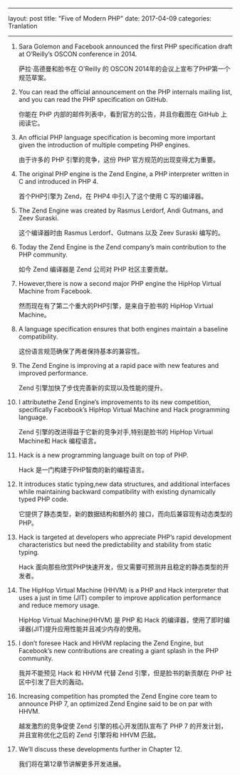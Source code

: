 ﻿---

layout: post
title:  "Five of Modern PHP"
date:   2017-04-09
categories: Tranlation

---

1. Sara Golemon and Facebook announced the first PHP specification draft at O’Reilly’s OSCON conference in 2014.
    
    萨拉·高德曼和脸书在 O'Reilly 的 OSCON 2014年的会议上宣布了PHP第一个规范草案。

2. You can read the official announcement on the PHP
internals mailing list, and you can read the PHP specification on GitHub.

    你能在 PHP 内部的邮件列表中，看到官方的公告，并且你截图在 GitHub 上阅读它。

3. An official PHP language specification is becoming more important given the introduction of multiple competing PHP engines.

    由于许多的 PHP 引擎的竞争，这份 PHP 官方规范的出现变得尤为重要。

4. The original PHP engine is the Zend
Engine, a PHP interpreter written in C and introduced in PHP 4.

    首个PHP引擎为 Zend，在 PHP4 中引入了这个使用 C 写的编译器。

5. The Zend Engine was created by Rasmus Lerdorf, Andi Gutmans, and Zeev Suraski. 

    这个编译器时由 Rasmus Lerdorf、Gutmans 以及 Zeev Suraski 编写的。

6. Today the Zend Engine is the Zend company’s main contribution to the PHP community.

    如今 Zend 编译器是 Zend 公司对 PHP 社区主要贡献。

7. However,there is now a second major PHP engine the HipHop Virtual Machine from Facebook.

    然而现在有了第二个重大的PHP引擎，是来自于脸书的 HipHop Virtual Machine。

8. A language specification ensures that both engines maintain a baseline compatibility.

    这份语言规范确保了两者保持基本的兼容性。

9. The Zend Engine is improving at a rapid pace with new features and improved performance.

    Zend 引擎加快了步伐完善新的实现以及性能的提升。

10. I attributethe Zend Engine’s improvements to its new competition, specifically Facebook’s HipHop Virtual Machine and Hack programming language.

    Zend 引擎的改进得益于它新的竞争对手,特别是脸书的 HipHop Virtual Machine和 Hack 编程语言。

11. Hack is a new programming language built on top of PHP.

    Hack 是一门构建于PHP智商的新的编程语言。

12. It introduces static typing,new data structures, and additional interfaces while maintaining backward compatibility with existing dynamically typed PHP code.

    它提供了静态类型，新的数据结构和额外的 接口，而向后兼容现有动态类型的PHP。

13. Hack is targeted at developers who appreciate PHP’s rapid development characteristics but need the predictability and stability from static typing.

    Hack 面向那些欣赏PHP快速开发，但又需要可预测并且稳定的静态类型的开发者。

14. The HipHop Virtual Machine (HHVM) is a PHP and Hack interpreter that uses a just in time (JIT) compiler to improve application performance and reduce memory usage.

    HipHop Virtual Machine(HHVM) 是 PHP 和 Hack 的编译器，使用了即时编译器(JIT)提升应用性能并且减少内存的使用。

15. I don’t foresee Hack and HHVM replacing the Zend Engine, but Facebook’s new contributions are creating a giant splash in the PHP community.

    我并不能预见 Hack 和 HHVM 代替 Zend 引擎，但是脸书的新贡献在 PHP 社区中引发了巨大的轰动。

17. Increasing competition has prompted the Zend Engine core team to announce PHP 7, an optimized Zend Engine said to be on par with HHVM.

    越发激烈的竞争促使 Zend 引擎的核心开发团队宣布了 PHP 7 的开发计划，并且宣称优化之后的 Zend 引擎将和 HHVM 匹敌。

18. We’ll discuss these developments further in Chapter 12.

    我们将在第12章节讲解更多开发进展。


